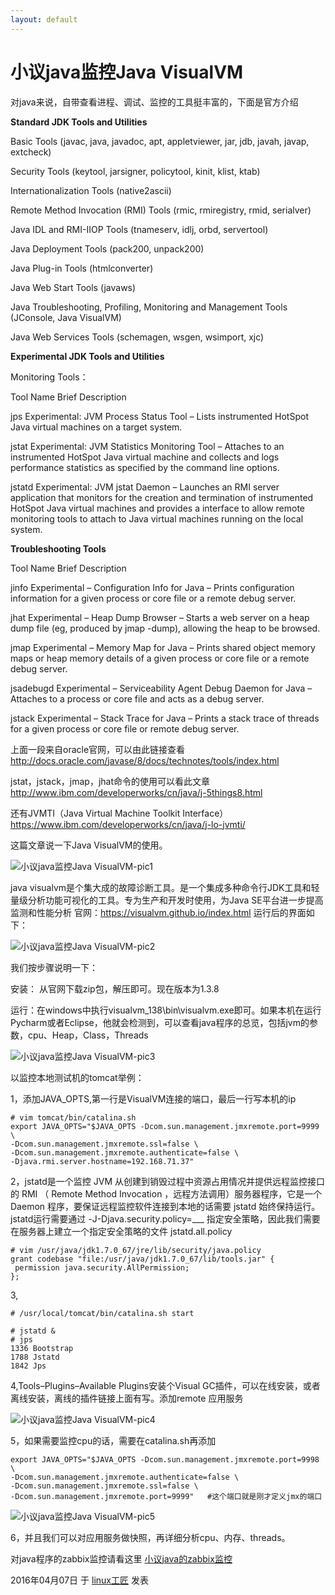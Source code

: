 ```yaml
---
layout: default
---
```


# 小议java监控Java VisualVM

对java来说，自带查看进程、调试、监控的工具挺丰富的，下面是官方介绍

**Standard JDK Tools and Utilities**

Basic Tools                                 (javac, java, javadoc, apt, appletviewer, jar, jdb, javah, javap, extcheck)

Security Tools                              (keytool, jarsigner, policytool, kinit, klist, ktab)

Internationalization Tools                  (native2ascii)

Remote Method Invocation (RMI) Tools        (rmic, rmiregistry, rmid, serialver)

Java IDL and RMI-IIOP Tools                 (tnameserv, idlj, orbd, servertool)

Java Deployment Tools                       (pack200, unpack200)

Java Plug-in Tools                          (htmlconverter)

Java Web Start Tools                        (javaws)

Java Troubleshooting, Profiling, Monitoring and Management Tools    (JConsole, Java VisualVM)

Java Web Services Tools                     (schemagen, wsgen, wsimport, xjc)

**Experimental JDK Tools and Utilities**

Monitoring Tools：

Tool Name       Brief Description

jps             Experimental: JVM Process Status Tool – Lists instrumented HotSpot Java virtual machines on a target system.

jstat           Experimental: JVM Statistics Monitoring Tool – Attaches to an instrumented HotSpot Java virtual machine and collects and logs performance statistics as specified by the command line options.

jstatd          Experimental: JVM jstat Daemon – Launches an RMI server application that monitors for the creation and termination of instrumented HotSpot Java virtual machines and provides a interface to allow remote monitoring tools to attach to Java virtual machines running on the local system.


**Troubleshooting Tools**

Tool Name              Brief Description

jinfo                  Experimental – Configuration Info for Java – Prints configuration information for a given process or core file or a remote debug server.

jhat                   Experimental – Heap Dump Browser – Starts a web server on a heap dump file (eg, produced by jmap -dump), allowing the heap to be browsed.

jmap                   Experimental – Memory Map for Java – Prints shared object memory maps or heap memory details of a given process or core file or a remote debug server.

jsadebugd              Experimental – Serviceability Agent Debug Daemon for Java – Attaches to a process or core file and acts as a debug server.

jstack                 Experimental – Stack Trace for Java – Prints a stack trace of threads for a given process or core file or remote debug server.


上面一段来自oracle官网，可以由此链接查看<http://docs.oracle.com/javase/8/docs/technotes/tools/index.html>

jstat，jstack，jmap，jhat命令的使用可以看此文章<http://www.ibm.com/developerworks/cn/java/j-5things8.html>

还有JVMTI（Java Virtual Machine Toolkit Interface）<https://www.ibm.com/developerworks/cn/java/j-lo-jvmti/>

这篇文章说一下Java VisualVM的使用。

![小议java监控Java VisualVM-pic1](../images/2016/04/visualvm-2.png)

java visualvm是个集大成的故障诊断工具。是一个集成多种命令行JDK工具和轻量级分析功能可视化的工具。专为生产和开发时使用，为Java SE平台进一步提高监测和性能分析
官网：https://visualvm.github.io/index.html
运行后的界面如下：

![小议java监控Java VisualVM-pic2](../images/2016/04/visualvm01.png)

我们按步骤说明一下：

安装： 从官网下载zip包，解压即可。现在版本为1.3.8

运行：在windows中执行visualvm_138\bin\visualvm.exe即可。如果本机在运行Pycharm或者Eclipse，他就会检测到，可以查看java程序的总览，包括jvm的参数，cpu、Heap，Class，Threads

![小议java监控Java VisualVM-pic3](../images/2016/04/eclipse.png)

以监控本地测试机的tomcat举例：

1，添加JAVA_OPTS,第一行是VisualVM连接的端口，最后一行写本机的ip

```
# vim tomcat/bin/catalina.sh
export JAVA_OPTS="$JAVA_OPTS -Dcom.sun.management.jmxremote.port=9999 \
-Dcom.sun.management.jmxremote.ssl=false \
-Dcom.sun.management.jmxremote.authenticate=false \
-Djava.rmi.server.hostname=192.168.71.37"
```

2，jstatd是一个监控 JVM 从创建到销毁过程中资源占用情况并提供远程监控接口的 RMI （ Remote Method Invocation ，远程方法调用）服务器程序，它是一个 Daemon 程序，要保证远程监控软件连接到本地的话需要 jstatd 始终保持运行。
jstatd运行需要通过 -J-Djava.security.policy=___ 指定安全策略，因此我们需要在服务器上建立一个指定安全策略的文件 jstatd.all.policy

```
# vim /usr/java/jdk1.7.0_67/jre/lib/security/java.policy
grant codebase "file:/usr/java/jdk1.7.0_67/lib/tools.jar" {
 permission java.security.AllPermission;
};
```

3,

```
# /usr/local/tomcat/bin/catalina.sh start
 
# jstatd &
# jps
1336 Bootstrap
1788 Jstatd
1842 Jps
```

4,Tools–Plugins–Available Plugins安装个Visual GC插件，可以在线安装，或者离线安装，离线的插件链接上面有写。添加remote 应用服务

![小议java监控Java VisualVM-pic4](../images/2016/04/visualvm-add-remote.gif)

5，如果需要监控cpu的话，需要在catalina.sh再添加

```
export JAVA_OPTS="$JAVA_OPTS -Dcom.sun.management.jmxremote.port=9998 \
-Dcom.sun.management.jmxremote.authenticate=false \
-Dcom.sun.management.jmxremote.ssl=false \
-Dcom.sun.management.jmxremote.port=9999"   #这个端口就是刚才定义jmx的端口
```

![小议java监控Java VisualVM-pic5](../images/2016/04/visualvm-add-cpu-monitor.gif)

 

6，并且我们可以对应用服务做快照，再详细分析cpu、内存、threads。

对java程序的zabbix监控请看这里 [小议java的zabbix监控](https://bbotte.github.io/monitor_safe/talking-about-zabbixs-java-monitoring)

2016年04月07日 于 [linux工匠](https://bbotte.github.io/) 发表


